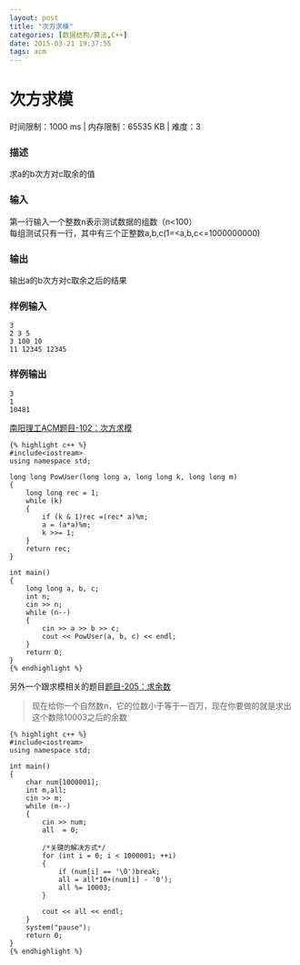 ```yaml
---
layout: post
title: "次方求模"
categories: [数据结构/算法,C++]
date: 2015-03-21 19:37:55
tags: acm
---
```


# 次方求模

时间限制：1000 ms  |  内存限制：65535 KB | 难度：3  

### 描述

求a的b次方对c取余的值

### 输入

<!-- more -->

第一行输入一个整数n表示测试数据的组数（n<100）  
每组测试只有一行，其中有三个正整数a,b,c(1=<a,b,c<=1000000000)

### 输出

输出a的b次方对c取余之后的结果  

### 样例输入

	3
	2 3 5
	3 100 10
	11 12345 12345

### 样例输出

	3
	1
	10481

[南阳理工ACM题目-102：次方求模](http://acm.nyist.net/JudgeOnline/problem.php?pid=102)

	{% highlight c++ %}
	#include<iostream>
	using namespace std;
	
	long long PowUser(long long a, long long k, long long m)
	{
		long long rec = 1;
		while (k)
		{
			if (k & 1)rec =(rec* a)%m;
			a = (a*a)%m;
			k >>= 1; 
		}
		return rec;
	}
	
	int main()
	{
		long long a, b, c;
		int n;
		cin >> n;
		while (n--)
		{
			cin >> a >> b >> c;
			cout << PowUser(a, b, c) << endl;
		}
		return 0;
	}
	{% endhighlight %}


另外一个跟求模相关的题目[题目-205：求余数](http://acm.nyist.net/JudgeOnline/problem.php?pid=205)  
>现在给你一个自然数n，它的位数小于等于一百万，现在你要做的就是求出这个数除10003之后的余数

	{% highlight c++ %}
	#include<iostream>
	using namespace std;
	
	int main()
	{
		char num[1000001];
		int m,all;
		cin >> m;
		while (m--)
		{
			cin >> num;
			all  = 0;

			/*关键的解决方式*/
			for (int i = 0; i < 1000001; ++i)
			{
				if (num[i] == '\0')break;
				all = all*10+(num[i] - '0');
				all %= 10003;
			}

			cout << all << endl;
		}
		system("pause");
		return 0;
	}
	{% endhighlight %}
